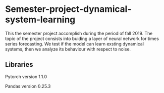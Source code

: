 # Semester-project-dynamical-system-learning
This the semester project accomplish during the period of fall 2019. The topic of the project consists into buiding a layer of neural network for times series forecasting. We test if the model can learn exsting dynamical systems, then we analyze its behaviour with respect to noise.

## Libraries
Pytorch version 1.1.0

Pandas version 0.25.3
